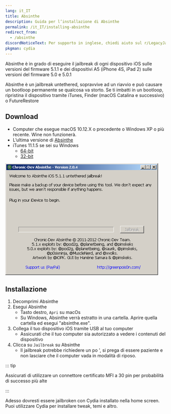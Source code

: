 ```yaml
---
lang: it_IT
title: Absinthe
description: Guida per l’installazione di Absinthe
permalink: /it_IT/installing-absinthe
redirect_from:
  - /absinthe
discordNoticeText: Per supporto in inglese, chiedi aiuto sul r/LegacyJailbreak [Discord Server](http://discord.legacyjailbreak.com/).
pkgman: cydia
---
```


Absinthe è in grado di eseguire il jailbreak di ogni dispositivo iOS sulle versioni del firmware 5.1.1 e dei dispositivi A5 (iPhone 4S, iPad 2) sulle versioni del firmware 5.0 e 5.0.1

Absinthe è un <router-link to="/it_IT/types-of-jailbreak/#untethered-jailbreaks">jailbreak</router-link> untethered, sopravvive ad un riavvio e può causare un bootloop permanente se qualcosa va storto. Se ti imbatti in un bootloop, ripristina il dispositivo tramite iTunes, Finder (macOS Catalina e successivo) o FutureRestore

## Download

- Computer che esegue macOS 10.12.X o precedente o Windows XP o più recente. Wine non funzionerà.
- L’ultima versione di [Absinthe](https://web.archive.org/web/20131024115207/http://greenpois0n.com/downloads/)
- iTunes 11.1.5 se sei su Windows
  - [64-bit](https://secure-appldnld.apple.com/iTunes11/031-3482.20140225.kdX8s/iTunes64Setup.exe)
  - [32-bit](https://secure-appldnld.apple.com/iTunes11/031-3481.20140225.SdYYY/iTunesSetup.exe)

![Uno screenshot di Absinthe (Windows)](/assets/images/absinthe-win.png)

## Installazione

1. Decomprimi Absinthe
1. Esegui Absinthe
    - Tasto destro, `Apri` su macOs
    - Su Windows, Absinthe verrà estratto in una cartella. Aprire quella cartella ed esegui "absinthe.exe".
1. Collega il tuo dispositivo iOS tramite USB al tuo computer
    - Assicurati che il tuo computer sia autorizzato a vedere i contenuti del dispositivo
1. Clicca su `Jailbreak` su Absinthe
    - Il jailbreak potrebbe richiedere un po ', si prega di essere paziente e non lasciare che il computer vada in modalità di riposo.

::: tip

Assicurati di utilizzare un connettore certificato MFI a 30 pin per probabilità di successo più alte

:::

Adesso dovresti essere jailbroken con Cydia installato nella home screen. Puoi utilizzare Cydia per installare <router-link to="/it_IT/faq/#what-are-tweaks">tweak</router-link>, temi e altro.
